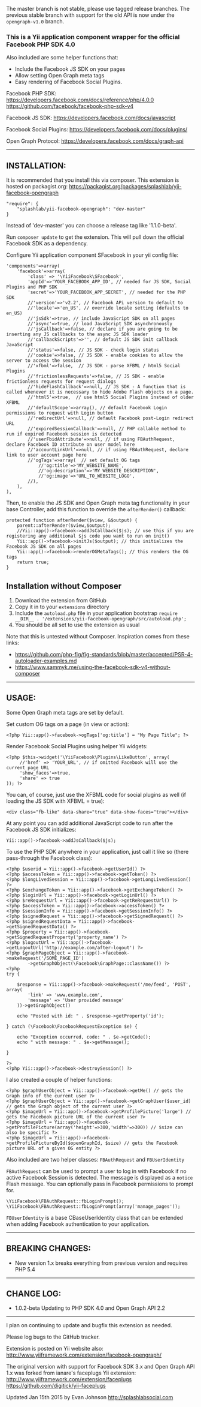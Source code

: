 The master branch is not stable, please use tagged release branches. The previous stable branch with support for the
old API is now under the `opengraph-v1.0` branch.

### This is a Yii application component wrapper for the official Facebook PHP SDK 4.0

Also included are some helper functions that:

  * Include the Facebook JS SDK on your pages
  * Allow setting Open Graph meta tags
  * Easy rendering of Facebook Social Plugins.

Facebook PHP SDK:
https://developers.facebook.com/docs/reference/php/4.0.0
https://github.com/facebook/facebook-php-sdk-v4

Facebook JS SDK:
https://developers.facebook.com/docs/javascript

Facebook Social Plugins:
https://developers.facebook.com/docs/plugins/

Open Graph Protocol:
https://developers.facebook.com/docs/graph-api

* * *

INSTALLATION:
---------------------------------------------------------------------------

It is recommended that you install this via composer. This extension is hosted on packagist.org:
https://packagist.org/packages/splashlab/yii-facebook-opengraph

    "require": {
        "splashlab/yii-facebook-opengraph": "dev-master"
    }

Instead of 'dev-master' you can choose a release tag like '1.1.0-beta'.

Run `composer update` to get the extension. This will pull down the official Facebook SDK as a dependency.

Configure Yii application component SFacebook in your yii config file:

    'components'=>array(
        'facebook'=>array(
            'class' => '\YiiFacebook\SFacebook',
            'appId'=>'YOUR_FACEBOOK_APP_ID', // needed for JS SDK, Social Plugins and PHP SDK
            'secret'=>'YOUR_FACEBOOK_APP_SECRET', // needed for the PHP SDK
            //'version'=>'v2.2', // Facebook APi version to default to
            //'locale'=>'en_US', // override locale setting (defaults to en_US)
            //'jsSdk'=>true, // include JavaScript SDK on all pages
            //'async'=>true, // load JavaScript SDK asynchronously
            //'jsCallback'=>false, // declare if you are going to be inserting any JS callbacks to the async JS SDK loader
            //'callbackScripts'=>'', // default JS SDK init callback JavaScript
            //'status'=>false, // JS SDK - check login status
            //'cookie'=>false, // JS SDK - enable cookies to allow the server to access the session
            //'xfbml'=>false,  // JS SDK - parse XFBML / html5 Social Plugins
            //'frictionlessRequests'=>false, // JS SDK - enable frictionless requests for request dialogs
            //'hideFlashCallback'=>null, // JS SDK - A function that is called whenever it is necessary to hide Adobe Flash objects on a page.
            //'html5'=>true,  // use html5 Social Plugins instead of older XFBML
            //'defaultScope'=>array(), // default Facebook Login permissions to request with Login button
            //'redirectUrl'=>null, // default Facebook post-Login redirect URL
            //'expiredSessionCallback'=>null, // PHP callable method to run if expired Facebook session is detected
            //'userFbidAttribute'=>null, // if using FBAuthRequest, declare Facebook ID attribute on user model here
            //'accountLinkUrl'=>null, // if using FBAuthRequest, declare link to user account page here
            //'ogTags'=>array(  // set default OG tags
                //'og:title'=>'MY_WEBSITE_NAME',
                //'og:description'=>'MY_WEBSITE_DESCRIPTION',
                //'og:image'=>'URL_TO_WEBSITE_LOGO',
            //),
        ),
    ),

Then, to enable the JS SDK and Open Graph meta tag functionality in your base Controller,
add this function to override the `afterRender()` callback:

    protected function afterRender($view, &$output) {
        parent::afterRender($view,$output);
        //Yii::app()->facebook->addJsCallback($js); // use this if you are registering any additional $js code you want to run on init()
        Yii::app()->facebook->initJs($output); // this initializes the Facebook JS SDK on all pages
        Yii::app()->facebook->renderOGMetaTags(); // this renders the OG tags
        return true;
    }

## Installation without Composer

1. Download the extension from GitHub
2. Copy it in to your `extensions` directory
3. Include the `autoload.php` file in your application bootstrap
   `require __DIR__ . '/extensions/yii-facebook-opengraph/src/autoload.php';`
4. You should be all set to use the extension as usual

Note that this is untested without Composer. Inspiration comes from these links:

* https://github.com/php-fig/fig-standards/blob/master/accepted/PSR-4-autoloader-examples.md
* https://www.sammyk.me/using-the-facebook-sdk-v4-without-composer

* * *

USAGE:
---------------------------------------------------------------------------

Some Open Graph meta tags are set by default.

Set custom OG tags on a page (in view or action):

    <?php Yii::app()->facebook->ogTags['og:title'] = "My Page Title"; ?>

Render Facebook Social Plugins using helper Yii widgets:

    <?php $this->widget('\YiiFacebook\Plugins\LikeButton', array(
         //'href' => 'YOUR_URL', // if omitted Facebook will use the current page URL
         'show_faces'=>true,
         'share' => true
    )); ?>

You can, of course, just use the XFBML code for social plugins as well (if loading the JS SDK with XFBML = true):

    <div class="fb-like" data-share="true" data-show-faces="true"></div>

At any point you can add additional JavaScript code to run after the Facebook JS SDK initializes:

    Yii::app()->facebook->addJsCallback($js);

To use the PHP SDK anywhere in your application, just call it like so (there pass-through the Facebook class):

    <?php $userid = Yii::app()->facebook->getUserId() ?>
    <?php $accessToken = Yii::app()->facebook->getToken() ?>
    <?php $longLivedSession = Yii::app()->facebook->getLongLivedSession() ?>
    <?php $exchangeToken = Yii::app()->facebook->getExchangeToken() ?>
    <?php $loginUrl = Yii::app()->facebook->getLoginUrl() ?>
    <?php $reRequestUrl = Yii::app()->facebook->getReRequestUrl() ?>
    <?php $accessToken = Yii::app()->facebook->accessToken() ?>
    <?php $sessionInfo = Yii::app()->facebook->getSessionInfo() ?>
    <?php $signedRequest = Yii::app()->facebook->getSignedRequest() ?>
    <?php $signedRequestData = Yii::app()->facebook->getSignedRequestData() ?>
    <?php $property = Yii::app()->facebook->getSignedRequestProperty('property_name') ?>
    <?php $logoutUrl = Yii::app()->facebook->getLogoutUrl('http://example.com/after-logout') ?>
    <?php $graphPageObject = Yii::app()->facebook->makeRequest('/SOME_PAGE_ID')
            ->getGraphObject(\Facebook\GraphPage::className()) ?>
    <?php
    try {

        $response = Yii::app()->facebook->makeRequest('/me/feed', 'POST', array(
            'link' => 'www.example.com',
            'message' => 'User provided message'
        ))->getGraphObject()

        echo "Posted with id: " . $response->getProperty('id');

    } catch (\Facebook\FacebookRequestException $e) {

        echo "Exception occurred, code: " . $e->getCode();
        echo " with message: " . $e->getMessage();

    }

    ?>
    <?php Yii::app()->facebook->destroySession() ?>

I also created a couple of helper functions:

    <?php $graphUserObject = Yii::app()->facebook->getMe() // gets the Graph info of the current user ?>
    <?php $graphUserObject = Yii::app()->facebook->getGraphUser($user_id) // gets the Graph object of the current user ?>
    <?php $imageUrl = Yii::app()->facebook->getProfilePicture('large') // gets the Facebook picture URL of the current user ?>
    <?php $imageUrl = Yii::app()->facebook->getProfilePicture(array('height'=>300,'width'=>300)) // $size can also be specific ?>
    <?php $imageUrl = Yii::app()->facebook->getProfilePictureById($openGraphId, $size) // gets the Facebook picture URL of a given OG entity ?>

Also included are two helper classes: `FBAuthRequest` and `FBUserIdentity`

`FBAuthRequest` can be used to prompt a user to log in with Facebook if no active Facebook Session is detected. The message
is displayed as a `notice` Flash message. You can optionally pass in Facebook permissions to prompt for.

    \YiiFacebook\FBAuthRequest::fbLoginPrompt();
    \YiiFacebook\FBAuthRequest::fbLoginPrompt(array('manage_pages'));

`FBUserIdentity` is a base CBaseUserIdentity class that can be extended when adding Facebook authentication to your application.

* * *

BREAKING CHANGES:
---------------------------------------------------------------------------
* New version 1.x breaks everything from previous version and requires PHP 5.4

* * *

CHANGE LOG:
---------------------------------------------------------------------------
* 1.0.2-beta Updating to PHP SDK 4.0 and Open Graph API 2.2

* * *

I plan on continuing to update and bugfix this extension as needed.

Please log bugs to the GitHub tracker.

Extension is posted on Yii website also:
http://www.yiiframework.com/extension/facebook-opengraph/

The original version with support for Facebook SDK 3.x and Open Graph API 1.x was forked from ianare's faceplugs Yii extension:
http://www.yiiframework.com/extension/faceplugs
https://github.com/digitick/yii-faceplugs

Updated Jan 15th 2015 by Evan Johnson
http://splashlabsocial.com
